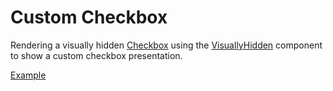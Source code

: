 # Custom Checkbox

<p class="description">
  Rendering a visually hidden <a href="/components/checkbox">Checkbox</a> using the <a href="/components/visually-hidden">VisuallyHidden</a> component to show a custom checkbox presentation.
</p>

<a href="./index.tsx" data-playground>Example</a>
